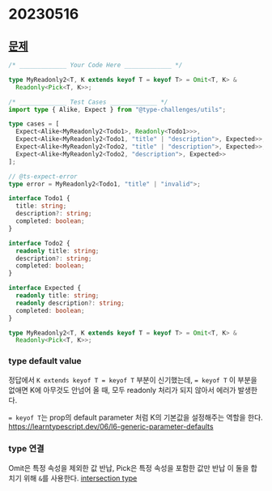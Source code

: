 # 20230516

## [문제](https://www.typescriptlang.org/play?#code/PQKgUABBAcELQQEoFMCGATA9gOwDYE8IAmSeOci0gI0IEFsAXACx0IDEBXCACgAFVGAMw4BKCAGIAtsnQBLDpIkAnNFjyFxmKgCtkAYwZwA1snwBnMKXHWIARQ7IzDWTktQAkpIAOuZNMYQqBAA5sjYyEqyehAABgCy+CgYOAREADwAKgA0EADSAHwxEADuTFFMEAyoJmaVxZiV+F7IgUrBCmEMsRlFAuixuTEAdG4DRWbNerKChMwtZshdmIIQXkqYzUrOjhDL3UXMqF1mLBy4-QtdDA1JagRDEADqTGFjELK12Jhda5gAbrJ0DIcrJjqdzhBJNUWqhcLhVutNttaipkuoINoOE4ILhZCZKi8IF8lFD4TFbil8JlCiNSGxMEoIMgAB6oby+UYxLkMCxQWSMCKCVB6FoZTBYCAAb1IUGcDF8AC4IE5IthgjKIECzHpIl5nDglSr+eqoFA9Jh2YsZEqqJhML4BKQAL6jc3YbHXLBKhIU9TpMVYHIAcjlviDEAAPhAg1qdbI9S5sEH8hAALxSjWh5BKgBEAAlTDmshrY7r9dhc4I7VRUEoixrzZaGNaIELcAti1AXaRPZghlm0xB88g4ZgcxBgMAIABRJTrJRKvQCL5dVFmMyyYLYQIQVF3Qi-JH4Hvivul+Plwc5mtKeljidT2fzxfL767tDrzfboJ7ykIjYRAwx6yqeQyNj4Vr9OmDBKA4D4QAA8rkpBcjEowpgAarIyDFLs24AOKgnmHBUEqTAMAwXhmAqk48noTBDNoZhDAywTANAYAgMAligBAAD6AmCUJgkQAAmpgHCMgAwuKLQFio-HCUpfEQFxlhAc0EA+qolL+jkuRMsyzbYOgtQmPgewZIO5mWSm6YIZIoKZPpKYAGSkL6BBpAAClERjOXk+T5AA3DxICKcpQkQBkjhdFJqALLUkXCap3GyN4DJXE0LSShAtC4iYOTTsykxdE6rbrIoQa8BpyBwPRsK+GqjjABwzjtkG6nZRAS6JYOADapDFaVaT5XiyBpNpaKpJkp4AIz5DknlUgGmALUFnYziV+gMKNBUTVN+7+vNwZZuGUYxo4cYJjgyZFdtBgyBtQ0PbtY0mJNiQ6X6s1YEQp2gmGkbRueN1JotW2lU9i0vSN70HV9034Mdf3BqD5bhhDw07dDxYALo8VONVmHALKlaTc4MmAtVMpTjLpodum-WtAPysg53RvyfywoCyaWPyzZKEKIrRfNGayoD2bKjBxqkOjiYAPyGjLaqkOBvjNugNp2g62BgN2AuCsKoqnkQ4vvkjlSS8rqompqV1lorNuy2aFoQZr2v2mgesGwKQvG5DOP9NKUC-uiWbO6roffQQ9vao7OBK9Lttq27GstraXuOt2vHJVFnBbC8jIAMrNlREV56lYCgKQKbF0wtYtBZknKvabWJtREDkZR1G0dqDFMSxbTscAAhmMUES1xAWE4a3uDtzgnfd1RNHAHRA-MaxI9mG35a8hAKZxAyLRSQ3cJhKES8USvff0Yxm9tJx3FAA)

```ts
/* _____________ Your Code Here _____________ */

type MyReadonly2<T, K extends keyof T = keyof T> = Omit<T, K> &
  Readonly<Pick<T, K>>;

/* _____________ Test Cases _____________ */
import type { Alike, Expect } from "@type-challenges/utils";

type cases = [
  Expect<Alike<MyReadonly2<Todo1>, Readonly<Todo1>>>,
  Expect<Alike<MyReadonly2<Todo1, "title" | "description">, Expected>>,
  Expect<Alike<MyReadonly2<Todo2, "title" | "description">, Expected>>,
  Expect<Alike<MyReadonly2<Todo2, "description">, Expected>>
];

// @ts-expect-error
type error = MyReadonly2<Todo1, "title" | "invalid">;

interface Todo1 {
  title: string;
  description?: string;
  completed: boolean;
}

interface Todo2 {
  readonly title: string;
  description?: string;
  completed: boolean;
}

interface Expected {
  readonly title: string;
  readonly description?: string;
  completed: boolean;
}
```

```ts
type MyReadonly2<T, K extends keyof T = keyof T> = Omit<T, K> &
  Readonly<Pick<T, K>>;
```

### type default value

정답에서 `K extends keyof T = keyof T` 부분이 신기했는데, `= keyof T` 이 부분을 없애면 K에 아무것도 안넘어 올 때, 모두 readonly 처리가 되지 않아서 에러가 발생한다.

`= keyof T`는 prop의 default parameter 처럼 K의 기본값을 설정해주는 역할을 한다.
https://learntypescript.dev/06/l6-generic-parameter-defaults

### type 연결

Omit은 특정 속성을 제외한 값 반납, Pick은 특정 속성을 포함한 값만 반납
이 둘을 합치기 위해 `&`를 사용한다. [intersection type](https://www.typescriptlang.org/docs/handbook/2/objects.html#intersection-types)
